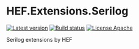 # HEF.Extensions.Serilog
[![Latest version](https://img.shields.io/nuget/v/HEF.Extensions.Serilog.Sinks.Grafana.Loki.svg)](https://www.nuget.org/packages/HEF.Extensions.Serilog.Sinks.Grafana.Loki/)  [![Build status](https://ci.appveyor.com/api/projects/status/b5pptt2eea3skla8?svg=true)](https://ci.appveyor.com/project/wanlitao/hef-extensions-serilog-sinks-grafana-loki)  [![License Apache](https://img.shields.io/badge/license-Apache%202-blue.svg)](http://www.apache.org/licenses/LICENSE-2.0.html)

Serilog extensions by HEF
